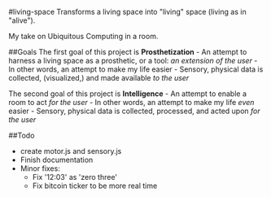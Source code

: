 #living-space
Transforms a living space into "living" space (living as in "alive").

My take on Ubiquitous Computing in a room.


##Goals
The first goal of this project is __Prosthetization__
	- An attempt to harness a living space as a prosthetic, or a tool: _an extension of the user_
	- In other words, an attempt to make my life easier
	- Sensory, physical data is collected, (visualized,) and made available _to the user_

The second goal of this project is __Intelligence__
	- An attempt to enable a room to act _for the user_
	- In other words, an attempt to make my life _even_ easier
	- Sensory, physical data is collected, processed, and acted upon _for the user_


##Todo
- create motor.js and sensory.js
- Finish documentation
- Minor fixes:
	- Fix '12:03' as 'zero three'
	- Fix bitcoin ticker to be more real time

